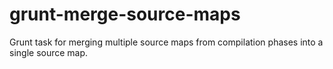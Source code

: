 # grunt-merge-source-maps

Grunt task for merging multiple source maps from compilation phases into a single source map.

